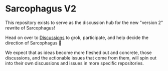 # Sarcophagus V2

This repository exists to serve as the discussion hub for the new "version 2" rewrite of Sarcophagus!

Head on over to [Discussions](https://github.com/sarcophagus-org/sarcophagus-v2/discussions) to grok, participate, and help decide the direction of Sarcophagus 🧠

We expect that as ideas become more fleshed out and concrete, those discussions, and the actionable issues that come from them, will spin out into their own discussions and issues in more specific repositories.
